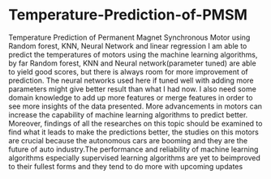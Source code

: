 # Temperature-Prediction-of-PMSM
Temperature Prediction of Permanent Magnet Synchronous Motor using Random forest, KNN, Neural Network and linear regression
I am able to predict the temperatures of motors using the machine learning algorithms, by far Random forest, KNN and Neural network(parameter tuned) are able to yield good scores, but there is always room for more improvement of prediction. The neural networks used here if tuned well with adding more parameters might give better result than what I had now. I also need some domain knowledge to add up more features or merge features in order to see more insights of the data presented. More advancements in motors can increase the capability of machine learning algorithms to predict better. Moreover, findings of all the researches on this topic should be examined to find what it leads to make the predictions better, the studies on this motors are crucial because the autonomous cars are booming and they are the future of auto industry.The performance and reliability of machine learning algorithms especially supervised learning algorithms are yet to beimproved to their fullest forms and they tend to do more with upcoming updates

